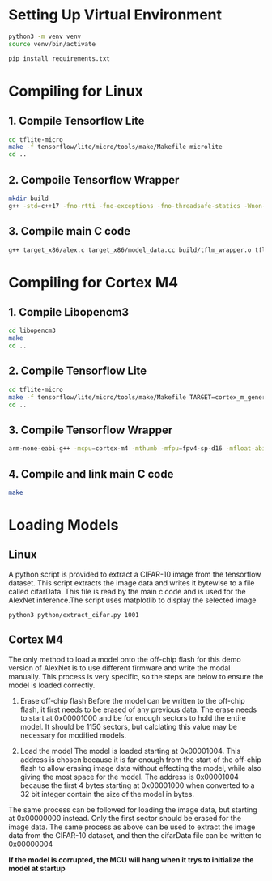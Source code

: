 
# Setting Up Virtual Environment

```bash
python3 -m venv venv
source venv/bin/activate

pip install requirements.txt
```

# Compiling for Linux

## 1. Compile Tensorflow Lite

```bash
cd tflite-micro
make -f tensorflow/lite/micro/tools/make/Makefile microlite
cd ..
```


## 2. Compoile Tensorflow Wrapper

```bash
mkdir build
g++ -std=c++17 -fno-rtti -fno-exceptions -fno-threadsafe-statics -Wnon-virtual-dtor -Werror -fno-unwind-tables -ffunction-sections -fdata-sections -fmessage-length=0 -DTF_LITE_STATIC_MEMORY -DTF_LITE_DISABLE_X86_NEON -Wsign-compare -Wdouble-promotion -Wunused-variable -Wunused-function -Wswitch -Wvla -Wall -Wextra -Wmissing-field-initializers -Wstrict-aliasing -Wno-unused-parameter -DKERNELS_OPTIMIZED_FOR_SPEED -DTF_LITE_USE_CTIME -O2 -Itflite-micro/. -Itflite-micro/tensorflow/lite/micro/tools/make/downloads -Itflite-micro/tensorflow/lite/micro/tools/make/downloads/gemmlowp -Itflite-micro/tensorflow/lite/micro/tools/make/downloads/flatbuffers/include -Itflite-micro/tensorflow/lite/micro/tools/make/downloads/kissfft -Itflite-micro/tensorflow/lite/micro/tools/make/downloads/ruy -Itflite-micro/gen/linux_x86_64_default_gcc/genfiles/ -Itflite-micro/gen/linux_x86_64_default_gcc/genfiles/ -c target_x86/tflm_wrapper.cc -o build/tflm_wrapper.o
```


## 3. Compile main C code

```bash
g++ target_x86/alex.c target_x86/model_data.cc build/tflm_wrapper.o tflite-micro/gen/linux_x86_64_default_gcc/lib/libtensorflow-microlite.a -o alex.out
```


# Compiling for Cortex M4


## 1. Compile Libopencm3

```bash
cd libopencm3
make
cd ..
```


## 2. Compile Tensorflow Lite

```bash
cd tflite-micro
make -f tensorflow/lite/micro/tools/make/Makefile TARGET=cortex_m_generic TARGET_ARCH=cortex-m4+fp OPTIMIZED_KERNEL_DIR=cmsis_nn TARGET_TOOLCHAIN_ROOT=/usr/bin/ microlite
cd ..
```


## 3. Compile Tensorflow Wrapper

```bash
arm-none-eabi-g++ -mcpu=cortex-m4 -mthumb -mfpu=fpv4-sp-d16 -mfloat-abi=hard -std=c++17 -Wall -Wextra -fno-threadsafe-statics -Itflite-micro/. -Itflite-micro/tensorflow/lite/micro/tools/make/downloads -Itflite-micro/tensorflow/lite/micro/tools/make/downloads/gemmlowp -Itflite-micro/tensorflow/lite/micro/tools/make/downloads/flatbuffers/include -Itflite-micro/tensorflow/lite/micro/tools/make/downloads/kissfft -Itflite-micro/tensorflow/lite/micro/tools/make/downloads/ruy -Itflite-micro/tensorflow/lite/micro/tools/make/downloads/cmsis/Cortex_DFP/Device/"ARMCM4"/Include -Itflite-micro/tensorflow/lite/micro -ltensorflow-microlite -c target_m4/tflm_wrapper.cc -o build/tflm_wrapper.o
```


## 4. Compile and link main C code

```bash
make
```

# Loading Models

## Linux

A python script is provided to extract a CIFAR-10 image from the tensorflow dataset. This script extracts the image data and writes it bytewise to a file called cifarData. This file is read by the main c code and is used for the AlexNet inference.The script uses matplotlib to display the selected image
```
python3 python/extract_cifar.py 1001
```


## Cortex M4

The only method to load a model onto the off-chip flash for this demo version of AlexNet is to use different firmware and write the modal manually. This process is very specific, so the steps are below to ensure the model is loaded correctly.

1. Erase off-chip flash
Before the model can be written to the off-chip flash, it first needs to be erased of any previous data. The erase needs to start at 0x00001000 and be for enough sectors to hold the entire model. It should be 1150 sectors, but calclating this value may be necessary for modified models.

2. Load the model
The model is loaded starting at 0x00001004. This address is chosen because it is far enough from the start of the off-chip flash to allow erasing image data without effecting the model, while also giving the most space for the model. The address is 0x00001004 because the first 4 bytes starting at 0x00001000 when converted to a 32 bit integer contain the size of the model in bytes.

The same process can be followed for loading the image data, but starting at 0x00000000 instead. Only the first sector should be erased for the image data. The same process as above can be used to extract the image data from the CIFAR-10 dataset, and then the cifarData file can be written to 0x00000004

**If the model is corrupted, the MCU will hang when it trys to initialize the model at startup**

